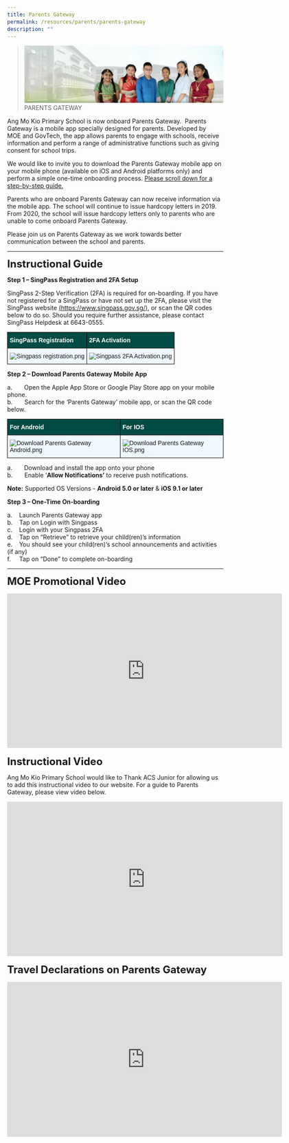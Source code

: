 ```yaml
---
title: Parents Gateway
permalink: /resources/parents/parents-gateway
description: ""
---
```

>![](/images/About%20Us/banner2-with%20bg.jpg)
>PARENTS GATEWAY

Ang Mo Kio Primary School is now onboard Parents Gateway.  Parents Gateway is a mobile app specially designed for parents. Developed by MOE and GovTech, the app allows parents to engage with schools, receive information and perform a range of administrative functions such as giving consent for school trips.

  

We would like to invite you to download the Parents Gateway mobile app on your mobile phone (available on iOS and Android platforms only) and perform a simple one-time onboarding process. <u>Please scroll down for a step-by-step guide.</u>

Parents who are onboard Parents Gateway can now receive information via the mobile app. The school will continue to issue hardcopy letters in 2019. From 2020, the school will issue hardcopy letters only to parents who are unable to come onboard Parents Gateway.

Please join us on Parents Gateway as we work towards better communication between the school and parents.

_____


**<font size=5>Instructional Guide</font>**

  

**Step 1 – SingPass Registration and 2FA Setup**

SingPass 2-Step Verification (2FA) is required for on-boarding. If you have not registered for a SingPass or have not set up the 2FA, please visit the SingPass website [(https://www.singpass.gov.sg/)](https://www.singpass.gov.sg/), or scan the QR codes below to do so. Should you require further assistance, please contact SingPass Helpdesk at 6643-0555.

<style type="text/css">
.tg  {border-collapse:collapse;border-spacing:0;}
.tg td{border-color:black;border-style:solid;border-width:1px;font-family:Arial, sans-serif;font-size:14px;
  overflow:hidden;padding:10px 5px;word-break:normal;}
.tg th{border-color:black;border-style:solid;border-width:1px;font-family:Arial, sans-serif;font-size:14px;
  font-weight:normal;overflow:hidden;padding:10px 5px;word-break:normal;}
.tg .tg-t3gd{background-color:#024C45;color:#FFF;font-weight:bold;text-align:left;vertical-align:middle}
.tg .tg-mb3y{background-color:#EFF7FF;text-align:left;vertical-align:top}
</style>
<table class="tg">
<thead>
  <tr>
    <th class="tg-t3gd"><span style="font-weight:bold;color:#FFF;background-color:#024C45">SingPass Registration</span></th>
    <th class="tg-t3gd"><span style="font-weight:bold;color:#FFF;background-color:#024C45">2FA Activation</span></th>
  </tr>
</thead>
<tbody>
  <tr>
    <td class="tg-mb3y"><img src="https://angmokiopri.moe.edu.sg/qql/slot/u387/Parents%20Gateway/Singpass%20registration.png" alt="Singpass registration.png" width="174" height="174"></td>
    <td class="tg-mb3y"><img src="https://angmokiopri.moe.edu.sg/qql/slot/u387/Parents%20Gateway/Singpass%202FA%20Activation.png" alt="Singpass 2FA Activation.png" width="181" height="179"></td>
  </tr>
</tbody>
</table>


**Step 2 – Download Parents Gateway Mobile App**

a.       Open the Apple App Store or Google Play Store app on your mobile phone.<br>
b.       Search for the ‘Parents Gateway’ mobile app, or scan the QR code below.

<style type="text/css">
.tg  {border-collapse:collapse;border-spacing:0;}
.tg td{border-color:black;border-style:solid;border-width:1px;font-family:Arial, sans-serif;font-size:14px;
  overflow:hidden;padding:10px 5px;word-break:normal;}
.tg th{border-color:black;border-style:solid;border-width:1px;font-family:Arial, sans-serif;font-size:14px;
  font-weight:normal;overflow:hidden;padding:10px 5px;word-break:normal;}
.tg .tg-t3gd{background-color:#024C45;color:#FFF;font-weight:bold;text-align:left;vertical-align:middle}
.tg .tg-mb3y{background-color:#EFF7FF;text-align:left;vertical-align:top}
</style>
<table class="tg">
<thead>
  <tr>
    <th class="tg-t3gd"><span style="font-weight:bold;color:#FFF;background-color:#024C45">For Android</span></th>
    <th class="tg-t3gd"><span style="font-weight:bold;color:#FFF;background-color:#024C45">For IOS</span></th>
  </tr>
</thead>
<tbody>
  <tr>
    <td class="tg-mb3y"><img src="https://angmokiopri.moe.edu.sg/qql/slot/u387/Parents%20Gateway/Download%20Parents%20Gateway%20Android.png" alt="Download Parents Gateway Android.png" width="174" height="174"></td>
    <td class="tg-mb3y"><img src="https://angmokiopri.moe.edu.sg/qql/slot/u387/Parents%20Gateway/Download%20Parents%20Gateway%20IOS.png" alt="Download Parents Gateway IOS.png" width="173" height="174"></td>
  </tr>
</tbody>
</table>

a.       Download and install the app onto your phone<br>
b.       Enable ‘**Allow Notifications’** to receive push notifications.

**Note:** Supported OS Versions - **Android 5.0 or later** & **iOS 9.1 or later**

**Step 3 – One-Time On-boarding**

a.    Launch Parents Gateway app    <br>
b.    Tap on Login with Singpass<br>
c.    Login with your Singpass 2FA<br>
d.    Tap on “Retrieve” to retrieve your child(ren)’s information<br>
e.    You should see your child(ren)’s school announcements and activities (if any)<br>
f.      Tap on “Done” to complete on-boarding

____

**<font size=5>MOE Promotional Video
</font>**

<iframe width="640" height="359" src="https://www.youtube.com/embed/PCM5o8jAncc" title="YouTube video player" frameborder="0" allow="accelerometer; autoplay; clipboard-write; encrypted-media; gyroscope; picture-in-picture" allowfullscreen></iframe>

**<font size=5>Instructional Video
</font>**

Ang Mo Kio Primary School would like to Thank ACS Junior for allowing us to add this instructional video to our website. For a guide to Parents Gateway, please view video below.

<iframe width="642" height="359" src="https://www.youtube.com/embed/29H_d-l5H0s" title="YouTube video player" frameborder="0" allow="accelerometer; autoplay; clipboard-write; encrypted-media; gyroscope; picture-in-picture" allowfullscreen></iframe>

**<font size=5>Travel Declarations on Parents Gateway
</font>**

<iframe width="640" height="360" src="https://www.youtube.com/embed/3ve2PbID4Qg" title="YouTube video player" frameborder="0" allow="accelerometer; autoplay; clipboard-write; encrypted-media; gyroscope; picture-in-picture" allowfullscreen></iframe>